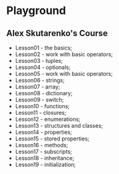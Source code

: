 # Playground
## Alex Skutarenko's Course

* Lesson01 - the basics;
* Lesson02 - work with basic operators;
* Lesson03 - tuples;
* Lesson04 - optionals;
* Lesson05 - work with basic operators;
* Lesson06 - strings;
* Lesson07 - array;
* Lesson08 - dictionary;
* Lesson09 - switch;
* Lesson10 - functions;
* Lesson11 - closures;
* Lesson12 - enumerations;
* Lesson13 - structures and classes;
* Lesson14 - properties;
* Lesson15 - stored properties;
* Lesson16 - methods;
* Lesson17 - subscripts;
* Lesson18 - inheritance;
* Lesson19 - initialization;
